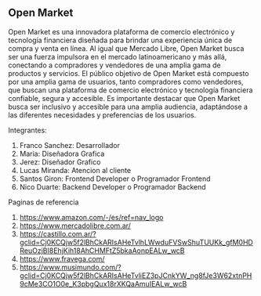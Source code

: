 ## Open Market
Open Market es una innovadora plataforma de comercio electrónico y tecnología financiera diseñada para brindar una experiencia única de compra y venta en línea. Al igual que Mercado Libre, Open Market busca ser una fuerza impulsora en el mercado latinoamericano y más allá, conectando a compradores y vendedores de una amplia gama de productos y servicios.
El público objetivo de Open Market está compuesto por una amplia gama de usuarios, tanto compradores como vendedores, que buscan una plataforma de comercio electrónico y tecnología financiera confiable, segura y accesible. Es importante destacar que Open Market busca ser inclusivo y accesible para una amplia audiencia, adaptándose a las diferentes necesidades y preferencias de los usuarios.

Integrantes:
1. Franco Sanchez: Desarrollador
2. Maria: Diseñadora Grafica
3. Jerez: Diseñador Grafico
4. Lucas Miranda: Atencion al cliente
5. Santos Giron: Frontend Developer o Programador Frontend
6. Nico Duarte: Backend Developer o Programador Backend

Paginas de referencia 
1. https://www.amazon.com/-/es/ref=nav_logo
2. https://www.mercadolibre.com.ar/
3. https://castillo.com.ar/?gclid=Cj0KCQjw5f2lBhCkARIsAHeTvlhLWwduFVSwShuTUUKk_gfM0HDReuOzjBI8EhjKih18AhCHMFtZ5bkaAonpEALw_wcB
4. https://www.fravega.com/
5. https://www.musimundo.com/?gclid=Cj0KCQjw5f2lBhCkARIsAHeTvliEZ3pJCnkYW_ng8fJe3W62xtnPH9cMe3CO1O0e_K3pbgQux18rXKQaAmuIEALw_wcB
